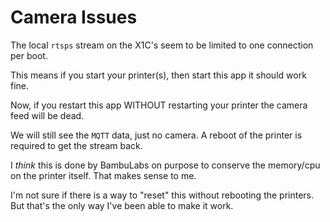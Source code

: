 # Camera Issues

The local `rtsps` stream on the X1C's seem to be limited to one connection per boot.

This means if you start your printer(s), then start this app it should work fine.

Now, if you restart this app WITHOUT restarting your printer the camera feed will be dead.

We will still see the `MQTT` data, just no camera. A reboot of the printer is required to get the stream back.

I *think* this is done by BambuLabs on purpose to conserve the memory/cpu on the printer itself. That makes sense to me.

I'm not sure if there is a way to "reset" this without rebooting the printers. But that's the only way I've been able to make it work.
